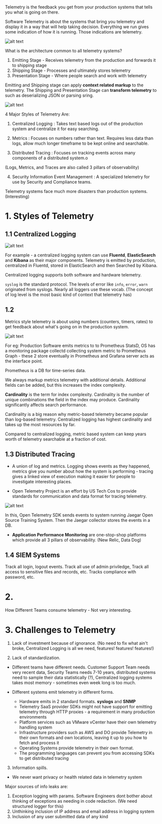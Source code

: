 Telemetry is the feedback you get from your production systems that tells you what is going on there.

Software Telemetry is about the systems that bring you telemetry and display it in a way that will help taking decision. Everything we run gives some indication of how it is running. Those indications are telemetry.

![alt text](<Screenshot 2025-03-01 at 7.06.24 PM.png>)

What is the architecture common to all telemetry systems?

1. Emitting Stage - Receives telemetry from the production and forwards it to shipping stage
2. Shipping Stage - Processes and ultimately stores telemetry
3. Presentation Stage - Where people search and work with telemetry

Emitting and Shipping stage can apply **context related markup** to the telemetry. The Shipping and Presentation Stage can **transform telemetry** to such as deserializing JSON or parsing sring.

![alt text](<Screenshot 2025-03-01 at 7.12.00 PM.png>)

4 Major Styles of Telemetry Are:

1. Centralized Logging : Takes text based logs out of the production system and centralize it for easy searching.

2. Metrics : Focuses on numbers rather than text. Requires less data than logs, allow much longer timeframe to be kept online and searchable.

3. Distributed Tracing : Focuses on tracking events across many components of a distributed system.o

(Logs, Metrics, and Traces are also called 3 pillars of observability)

4. Security Information Event Management : A specialized telemetry for use by Security and Compliance teams.

Telemetry systems face much more disasters than production systems. (Interesting)

# 1. Styles of Telemetry

## 1.1 Centralized Logging

![alt text](<Screenshot 2025-03-01 at 7.18.16 PM.png>)

For example - a centralized logging system can use **Fluentd**, **ElasticSearch** and **Kibana** as their major components. Telemetry is emitted by production, centralized in Fluentd, stored in ElasticSearch and then Searched by Kibana.

Centralized logging supports both software and hardware telemetry.

`syslog` is the standard protocol. The levels of error like `info`, `error`, `warn` originated from syslogs. Nearly all loggers use these vocab. (The concept of log level is the most basic kind of context that telemetry has)

## 1.2

Metrics style telemetry is about using numbers (counters, timers, rates) to get feedback about what's going on in the production system.

![alt text](<Screenshot 2025-03-01 at 7.30.29 PM.png>)

For eg: Production Software emits metrics to to Prometheus StatsD, OS has a monitoring package collectd collecting system metric to Prometheus Graph - these 2 store eventually in Prometheus and Grafana server acts as the interface point.

Prometheus is a DB for time-series data.

We always markup metrics telemetry with additional details. Additional fields can be added, but this increases the index complexity.

**Cardinality** is the term for index complexity. Cardinality is the number of unique combinations the field in the index may produce. Cardinality significantly affects search performance.

Cardinality is a big reason why metric-based telemetry became popular than log-based telemetry. Centralized logging has highest cardinality and takes up the most resources by far.

Compared to centralized logging, metric based system can keep years worth of telemetry searchable at a fraction of cost.

## 1.3 Distributed Tracing

- A union of log and metrics. Logging shows events as they happened, metrics give you number about how the system is performing - tracing gives a linked view of execution making it easier for people to investigate interesting places.

- Open Telemetry Project is an effort by US Tech Cos to provide standards for communication and data format for tracing telemetry.

![alt text](<Screenshot 2025-03-01 at 7.43.40 PM.png>)

In this, Open Telemetry SDK sends events to system running Jaegar Open Source Training System. Then the Jaegar collector stores the events in a DB.

- **Application Performance Monitoring** are one-stop-shop platforms which provide all 3 pillars of observability. (New Relic, Data Dog)

## 1.4 SIEM Systems

Track all login, logout events. Track all use of admin priviledge, Track all access to sensitive files and records, etc. Tracks compliance with password, etc.

# 2.

How Different Teams consume telemetry - Not very interesting.

# 3. Challenges to Telemetry

1. Lack of investment because of ignorance. (No need to fix what ain't broke, Centralized Logging is all we need, features! features! features!)

2. Lack of standardization.

- Different teams have different needs. Customer Support Team needs very recent data, Security Teams needs 7-10 years, distributed systems need to sample their data statistically (?), Centralized logging systems takes most memory - sometimes even week long is too much.

- Different systems emit telemetry in different forms.
  - Hardware emits in 2 standard formats. **syslogs** and **SNMP**
  - Telemetry SaaS provider SDKs might not have support for emitting telemetry through HTTP proxies - a requirement in many production environments
  - Platform services such as VMware vCenter have their own telemetry handling system
  - Infrastructure providers such as AWS and DO provide Telemetry in their own formats and own locations, leaving it up to you how to fetch and process it
  - Operating Systems provide telemetry in their own format.
  - The programming languages can prevent you from accessing SDKs to get distributed tracing

3. Information spills.

- We never want privacy or health related data in telemetry system

Major sources of info leaks are:

1. Exception logging with params. Software Engineers dont bother about thinking of exceptions as needing in code redaction. (We need structured logger for this)
2. Unthinking inclusion of IP address and email address in logging system
3. Inclusion of any user submitted data of any kind
